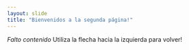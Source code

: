```yaml
---
layout: slide
title: "Bienvenidos a la segunda página!"
---
```

*Falto contenido*
Utiliza la flecha hacia la izquierda para volver!
